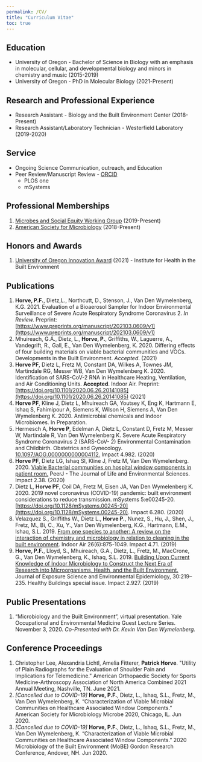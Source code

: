 ```yaml
---
permalink: /CV/
title: "Curriculum Vitae"
toc: true
---
```


## Education
- University of Oregon - Bachelor of Science in Biology with an emphasis in molecular, cellular, and developmental biology and minors in chemistry and music (2015-2019)
- University of Oregon - PhD in Molecular Biology (2021-Present)

## Research and Professional Experience
- Research Assistant - Biology and the Built Environment Center (2018-Present)
- Research Assistant/Laboratory Technician - Westerfield Laboratory (2019-2020)

## Service
- Ongoing Science Communication, outreach, and Education
- Peer Review/Manuscript Review - [ORCID](https://orcid.org/0000-0002-9318-9249)
  - PLOS one
  - mSystems

## Professional Memberships
1. [Microbes and Social Equity Working Group](https://sueishaqlab.org/microbes-and-social-equity-working-group/) (2019-Present)
2. [American Society for Microbiology](https://asm.org/) (2018-Present)

## Honors and Awards
1. [University of Oregon Innovation Award](https://research.uoregon.edu/priorities-and-impact/research-excellence/2021-oustanding-research-awards#Institute%20for%20Health%20in%20the%20Built%20Environment) (2021) - Institute for Health in the Built Environment

## Publications
1. **Horve, P.F.**, Dietz,L., Northcutt, D., Stenson, J., Van Den Wymelenberg, K.G. 2021. Evaluation of a Bioaerosol Sampler for Indoor Environmental Surveillance of Severe Acute Respiratory Syndrome Coronavirus 2. *In Review.* Preprint: [https://www.preprints.org/manuscript/202103.0609/v1](https://www.preprints.org/manuscript/202103.0609/v1)   
2. Mhuireach, G.Á., Dietz, L., **Horve, P.**, Griffiths, W., Laguerre, A., Vandegrift, R., Gall, E., Van Den Wymelenberg, K. 2020. Differing effects of four building materials on viable bacterial communities and VOCs. Developments in the Built Environment. *Accepted*. (2021)
3. **Horve PF**, Dietz L, Fretz M, Constant DA, Wilkes A, Townes JM, Martindale RG, Messer WB, Van Den Wymelenberg K. 2020. Identification of SARS-CoV-2 RNA in Healthcare Heating, Ventilation, and Air Conditioning Units. **Accepted**. Indoor Air. Preprint: [https://doi.org/10.1101/2020.06.26.20141085](https://doi.org/10.1101/2020.06.26.20141085) (2021)
4. **Horve PF**, Kline J, Dietz L, Mhuireach GA, Youtsey K, Eng K, Hartmann E, Ishaq S, Fahimipour A, Siemens K, Wilson H, Siemens A, Van Den Wymelenberg K. 2020. Antimicrobial chemicals and Indoor Microbiomes. In Preparation.
5. Hermesch A, **Horve P**, Edelman A, Dietz L, Constant D, Fretz M, Messer W, Martindale R, Van Den Wymelenberg K. Severe Acute Respiratory Syndrome Coronavirus 2 (SARS-CoV- 2) Environmental Contamination and Childbirth. Obstetrics and Gynecology. [10.1097/AOG.0000000000004112.](https://journals.lww.com/greenjournal/fulltext/2020/10000/severe_acute_respiratory_syndrome_coronavirus_2.27.aspx) Impact 4.982. (2020)
6. **Horve PF**, Dietz LG, Ishaq SI, Kline J, Fretz M, Van Den Wymelenberg. 2020. [Viable Bacterial communities on hospital window components in patient room.](https://peerj.com/articles/9580/) PeerJ - The Journal of Life and Environmental Sciences. Impact 2.38. (2020)
7. Dietz L, **Horve PF**, Coil DA, Fretz M, Eisen JA, Van Den Wymelenberg K. 2020. 2019 novel coronavirus (COVID-19) pandemic: built environment considerations to reduce transmission. mSystems 5:e00245-20. [https://doi.org/10.1128/mSystems.00245-20](https://doi.org/10.1128/mSystems.00245-20). Impact 6.280. (2020)
8. Velazquez S., Griffiths W., Dietz L., **Horve P.**, Nunez, S., Hu, J., Shen, J., Fretz, M., Bi, C., Xu, Y., Van Den Wymelenberg, K.G., Hartmann, E.M., Ishaq, S.L. 2019. [From one species to another: A review on the interaction of chemistry and microbiology in relation to cleaning in the built environment](https://onlinelibrary.wiley.com/doi/full/10.1111/ina.12596). Indoor Air 26(6):875-1049. Impact 4.71. (2019)
9. **Horve, P.F.**, Lloyd, S., Mhuireach, G.A., Dietz, L., Fretz, M., MacCrone, G., Van Den Wymelenberg, K., Ishaq, S.L. 2019. [Building Upon Current Knowledge of Indoor Microbiology to Construct the Next Era of Research into Microorganisms, Health, and the Built Environment.](https://www.nature.com/articles/s41370-019-0157-y) Journal of Exposure Science and Environmental Epidemiology, 30:219–235. Healthy Buildings special issue. Impact 2.927. (2019)

## Public Presentations
1. “Microbiology and the Built Environment”, virtual presentation. Yale Occupational and Environmental Medicine Guest Lecture Series. November 3, 2020. *Co-Presented with Dr. Kevin Van Den Wymelenberg.*

## Conference Proceedings
1. Christopher Lee, Alexandria Lichtl, Amelia Fitterer, **Patrick Horve**. "Utility of Plain Radiographs for the Evaluation of Shoulder Pain and Implications for Telemedicine." American Orthopaedic Society for Sports Medicine-Arthroscopy Association of North America Combined 2021 Annual Meeting, Nashville, TN. June 2021.
2. *[Cancelled due to COVID-19]* **Horve, P.F.**, Dietz, L., Ishaq, S.L., Fretz, M., Van Den Wymelenberg, K. “Characterization of Viable Microbial Communities on Healthcare Associated Window Components.” American Society for Microbiology Microbe 2020, Chicago, IL. Jun 2020.
3. *[Cancelled due to COVID-19]* **Horve, P.F.**, Dietz, L., Ishaq, S.L., Fretz, M., Van Den Wymelenberg, K. “Characterization of Viable Microbial Communities on Healthcare Associated Window Components.” 2020 Microbiology of the Built Environment (MoBE) Gordon Research Conference, Andover, NH. Jun 2020.
